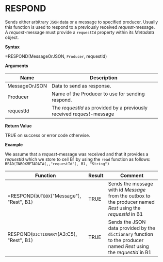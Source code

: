 # RESPOND

Sends either arbitrary `JSON` data or a message to specified producer.
Usually this function is used to respond to a previously received
*request*-message. A *request*-message must provide a `requestId`
property within its *Metadata* object.

**Syntax**

=RESPOND(MessageOrJSON, `Producer`, requestId)

**Arguments**

| Name          | Description                                                            |
|---------------|------------------------------------------------------------------------|
| MessageOrJSON | Data to send as response.                                              |
| Producer      | Name of the Producer to use for sending respond.                       |
| requestId     | The *requestId* as provided by a previously received *request*-message |

**Return Value**

TRUE on success or error code otherwise.

**Example**

We assume that a *request*-message was received and that it provides a
*requestId* which we store to cell B1 by using the `read` function as
follows: `READ(INBOXMETADATA(,,"requestId"), B1, "String")`

| Function                                  | Result | Comment                                                                                                            |
|-------------------------------------------|--------|--------------------------------------------------------------------------------------------------------------------|
| =RESPOND(`OUTBOX`("Message"), "Rest", B1) | TRUE   | Sends the message with id *Message* from the outbox to the producer named *Rest* using the *requestId* in B1       |
| RESPOND(`DICTIONARY`(A3:C5), "Rest", B1)  | TRUE   | Sends the JSON data provided by the `dictionary` function to the producer named *Rest* using the *requestId* in B1 |
